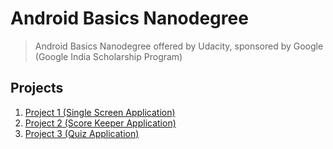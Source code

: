 # Android Basics Nanodegree
>Android Basics Nanodegree offered by Udacity,  sponsored by Google  (Google India Scholarship Program)

## Projects
1. [Project 1 (Single Screen Application)](./Project1)
2. [Project 2 (Score Keeper Application)](./Project2)
2. [Project 3 (Quiz Application)](./Project3)
